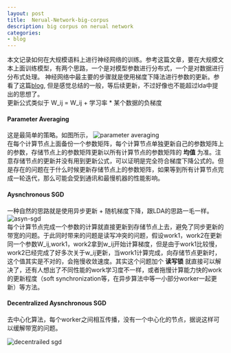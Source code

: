 ```yaml
---
layout: post
title:  Nerual-Network-big-corpus
description: big corpus on nerual network
categories:
- blog
---
```


本文记录如何在大规模语料上进行神经网络的训练。参考<LDA-big-corpus>这篇文章，要在大规模文本上面训练模型，有两个思路，一个是对模型参数进行分布式，一个是对数据进行分布式处理。
神经网络中最主要的步骤就是使用梯度下降法进行参数的更新。参看了这篇[blog](http://engineering.skymind.io/distributed-deep-learning-part-1-an-introduction-to-distributed-training-of-neural-networks), 但是感觉总结的一般，等后续更新，不过好像也不能超过lda中提出的思想了。  
更新公式类似于
W_ij = W_ij + 学习率 * 某个数据的负梯度


#### Parameter Averaging
这是最简单的策略。如图所示，
![parameter averaging](http://7xpv97.com1.z0.glb.clouddn.com/7dc894da7fa7f3dd22f4aed1789acad6.png)  
在每个计算节点上面备份一个参数矩阵，每个计算节点单独更新自己的参数矩阵上的参数，存储节点上的参数矩阵更新以所有计算节点的参数矩阵的 **均值** 为准。注意存储节点的更新并没有用到更新公式，可以证明是完全符合梯度下降公式的。但是存在的问题在于什么时候更新存储节点上的参数矩阵，如果等到所有计算节点完成一轮迭代，那么可能会受到通讯和最慢机器的性能影响。

#### Aysnchronous SGD
一种自然的思路就是使用异步更新 + 随机梯度下降，跟LDA的思路一毛一样。  
![asyn-sgd](http://7xpv97.com1.z0.glb.clouddn.com/75ace3753e25d236e29f7ccc1e016f2a.png)  
每个计算节点完成一个参数的计算就直接更新到存储节点上去，避免了同步更新的带宽的问题。于此同时带来的问题是读写冲突的问题，假设work1，work2在更新同一个参数W_ij,work1，work2拿到w_ij开始计算梯度，但是由于work1比较慢，work2已经完成了好多次关于w_ij更新，当work1计算完成，向存储节点更新时，这个值其实是不对的，会拖慢收敛速度。其实这个问题加个 **读写锁** 就直接可以解决了，还有人想出了不同性能的work学习度不一样，或者拖慢计算能力快的work的更新程度（soft synchronization等，在异步算法中等一小部分worker一起更新）等方法。


#### Decentralized Aysnchronous SGD
去中心化算法，每个worker之间相互传播，没有一个中心化的节点，据说这样可以缓解带宽的问题。

![decentrailed sgd](http://7xpv97.com1.z0.glb.clouddn.com/7d21877620c31d110342144d5e5f315e.png)
